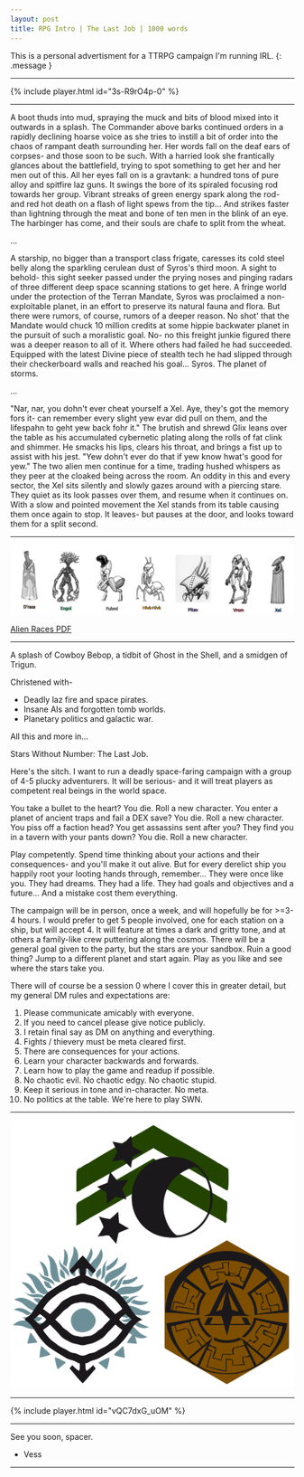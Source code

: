 ```yaml
---
layout: post
title: RPG Intro | The Last Job | 1000 words
---
```


This is a personal advertisment for a TTRPG campaign I'm running IRL.
{: .message }

<hr>

{% include player.html id="3s-R9rO4p-0" %}

<hr>

A boot thuds into mud, spraying the muck and bits of blood mixed into it outwards in a splash. The Commander above barks continued orders in a rapidly declining hoarse voice as she tries to instill a bit of order into the chaos of rampant death surrounding her. Her words fall on the deaf ears of corpses- and those soon to be such. With a harried look she frantically glances about the battlefield, trying to spot something to get her and her men out of this. All her eyes fall on is a gravtank: a hundred tons of pure alloy and spitfire laz guns. It swings the bore of its spiraled focusing rod towards her group. Vibrant streaks of green energy spark along the rod- and red hot death on a flash of light spews from the tip... And strikes faster than lightning through the meat and bone of ten men in the blink of an eye. The harbinger has come, and their souls are chafe to split from the wheat.

...

A starship, no bigger than a transport class frigate, caresses its cold steel belly along the sparkling cerulean dust of Syros's third moon. A sight to behold- this sight seeker passed under the prying noses and pinging radars of three different deep space scanning stations to get here. A fringe world under the protection of the Terran Mandate, Syros was proclaimed a non-exploitable planet, in an effort to preserve its natural fauna and flora. But there were rumors, of course, rumors of a deeper reason. No shot' that the Mandate would chuck 10 million credits at some hippie backwater planet in the pursuit of such a moralistic goal. No- no this freight junkie figured there was a deeper reason to all of it. Where others had failed he had succeeded. Equipped with the latest Divine piece of stealth tech he had slipped through their checkerboard walls and reached his goal... Syros. The planet of storms.

...

"Nar, nar, you dohn't ever cheat yourself a Xel. Aye, they's got the memory fors it- can remember every slight yew evar did pull on them, and the lifespahn to geht yew back fohr it." The brutish and shrewd Glix leans over the table as his accumulated cybernetic plating along the rolls of fat clink and shimmer. He smacks his lips, clears his throat, and brings a fist up to assist with his jest. "Yew dohn't ever do that if yew know hwat's good for yew." The two alien men continue for a time, trading hushed whispers as they peer at the cloaked being across the room. An oddity in this and every sector, the Xel sits silently and slowly gazes around with a piercing stare. They quiet as its look passes over them, and resume when it continues on. With a slow and pointed movement the Xel stands from its table causing them once again to stop. It leaves- but pauses at the door, and looks toward them for a split second.

<hr>

![Races](/assets/races.png "A picture of blobby aliens.")

<a href="/assets/races.pdf">Alien Races PDF</a>

<hr>

A splash of Cowboy Bebop, a tidbit of Ghost in the Shell, and a smidgen of Trigun.

Christened with-

- Deadly laz fire and space pirates.
- Insane AIs and forgotten tomb worlds.
- Planetary politics and galactic war.

All this and more in...

Stars Without Number: The Last Job.

Here's the sitch. I want to run a deadly space-faring campaign with a group of 4-5 plucky adventurers.
It will be serious- and it will treat players as competent real beings in the world space.

You take a bullet to the heart? You die. Roll a new character.
You enter a planet of ancient traps and fail a DEX save? You die. Roll a new character.
You piss off a faction head? You get assassins sent after you? They find you in a tavern with your pants down?
You die. Roll a new character.

Play competently. Spend time thinking about your actions and their consequences- and you'll make it out alive.
But for every derelict ship you happily root your looting hands through, remember... They were once like you.
They had dreams. They had a life. They had goals and objectives and a future... And a mistake cost them everything.

The campaign will be in person, once a week, and will hopefully be for >=3-4 hours.
I would prefer to get 5 people involved, one for each station on a ship, but will accept 4.
It will feature at times a dark and gritty tone, and at others a family-like crew puttering along the cosmos.
There will be a general goal given to the party, but the stars are your sandbox.
Ruin a good thing? Jump to a different planet and start again.
Play as you like and see where the stars take you.

There will of course be a session 0 where I cover this in greater detail, but my general DM rules and expectations are:

1. Please communicate amicably with everyone.
2. If you need to cancel please give notice publicly.
3. I retain final say as DM on anything and everything.
4. Fights / thievery must be meta cleared first.
5. There are consequences for your actions.
7. Learn your character backwards and forwards.
8. Learn how to play the game and readup if possible.
8. No chaotic evil. No chaotic edgy. No chaotic stupid.
9. Keep it serious in tone and in-character. No meta.
10. No politics at the table. We're here to play SWN.

<hr>

![Flags](/assets/flags.png "A picture of kitchen utensils.")

<hr>

{% include player.html id="vQC7dxG_uOM" %}

<hr>

See you soon, spacer.

- Vess

<hr>
